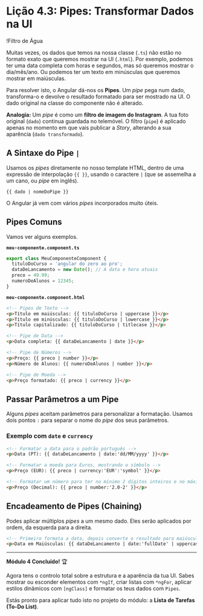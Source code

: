 # Lição 4.3: Pipes: Transformar Dados na UI

!Filtro de Água

Muitas vezes, os dados que temos na nossa classe (`.ts`) não estão no formato exato que queremos mostrar na UI (`.html`). Por exemplo, podemos ter uma data completa com horas e segundos, mas só queremos mostrar o dia/mês/ano. Ou podemos ter um texto em minúsculas que queremos mostrar em maiúsculas.

Para resolver isto, o Angular dá-nos os **Pipes**. Um *pipe* pega num dado, transforma-o e devolve o resultado formatado para ser mostrado na UI. O dado original na classe do componente não é alterado.

**Analogia:** Um *pipe* é como um **filtro de imagem do Instagram**. A tua foto original (`dado`) continua guardada no telemóvel. O filtro (`pipe`) é aplicado apenas no momento em que vais publicar a *Story*, alterando a sua aparência (`dado transformado`).

## A Sintaxe do Pipe `|`

Usamos os *pipes* diretamente no nosso template HTML, dentro de uma expressão de interpolação `{{ }}`, usando o caractere `|` (que se assemelha a um cano, ou *pipe* em inglês).

`{{ dado | nomeDoPipe }}`

O Angular já vem com vários *pipes* incorporados muito úteis.

## Pipes Comuns

Vamos ver alguns exemplos.

**`meu-componente.component.ts`**
```typescript
export class MeuComponenteComponent {
  tituloDoCurso = 'angular do zero ao pro';
  dataDeLancamento = new Date(); // A data e hora atuais
  preco = 49.99;
  numeroDeAlunos = 12345;
}
```

**`meu-componente.component.html`**
```html
<!-- Pipes de Texto -->
<p>Título em maiúsculas: {{ tituloDoCurso | uppercase }}</p>
<p>Título em minúsculas: {{ tituloDoCurso | lowercase }}</p>
<p>Título capitalizado: {{ tituloDoCurso | titlecase }}</p>

<!-- Pipe de Data -->
<p>Data completa: {{ dataDeLancamento | date }}</p>

<!-- Pipe de Números -->
<p>Preço: {{ preco | number }}</p>
<p>Número de Alunos: {{ numeroDeAlunos | number }}</p>

<!-- Pipe de Moeda -->
<p>Preço formatado: {{ preco | currency }}</p>
```

## Passar Parâmetros a um Pipe

Alguns *pipes* aceitam parâmetros para personalizar a formatação. Usamos dois pontos `:` para separar o nome do *pipe* dos seus parâmetros.

### Exemplo com `date` e `currency`

```html
<!-- Formatar a data para o padrão português -->
<p>Data (PT): {{ dataDeLancamento | date:'dd/MM/yyyy' }}</p>

<!-- Formatar a moeda para Euros, mostrando o símbolo -->
<p>Preço (EUR): {{ preco | currency:'EUR':'symbol' }}</p>

<!-- Formatar um número para ter no mínimo 2 dígitos inteiros e no máximo 2 casas decimais -->
<p>Preço (Decimal): {{ preco | number:'2.0-2' }}</p>
```

## Encadeamento de Pipes (Chaining)

Podes aplicar múltiplos *pipes* a um mesmo dado. Eles serão aplicados por ordem, da esquerda para a direita.

```html
<!-- Primeiro formata a data, depois converte o resultado para maiúsculas -->
<p>Data em Maiúsculas: {{ dataDeLancamento | date:'fullDate' | uppercase }}</p>
```

---

**Módulo 4 Concluído!** 🏆

Agora tens o controlo total sobre a estrutura e a aparência da tua UI. Sabes mostrar ou esconder elementos com `*ngIf`, criar listas com `*ngFor`, aplicar estilos dinâmicos com `[ngClass]` e formatar os teus dados com `Pipes`.

Estás pronto para aplicar tudo isto no projeto do módulo: a **Lista de Tarefas (To-Do List)**.